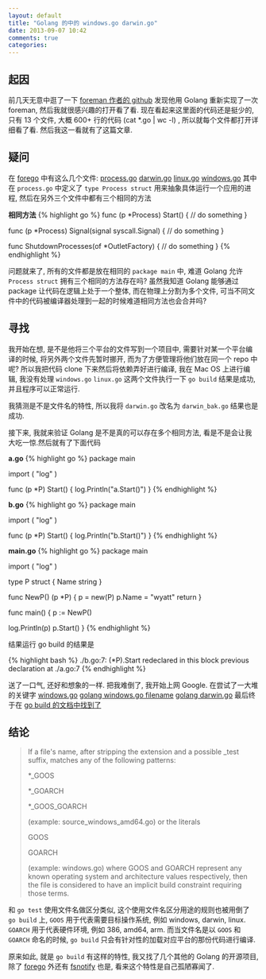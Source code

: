 ```yaml
---
layout: default
title: "Golang 的中的 windows.go darwin.go"
date: 2013-09-07 10:42
comments: true
categories: 
---
```

## 起因
前几天无意中逛了一下 [foreman 作者的 github](https://github.com/ddollar?tab=repositories) 发现他用 Golang 重新实现了一次 foreman, 然后我就很感兴趣的打开看了看. 现在看起来这里面的代码还是挺少的, 只有 13 个文件, 大概 600+ 行的代码 (cat *.go | wc -l) , 所以就每个文件都打开详细看了看. 然后我这一看就有了这篇文章. 

## 疑问
在 [forego](https://github.com/ddollar/forego) 中有这么几个文件: [process.go](https://github.com/ddollar/forego/blob/2cdf2cd7cb9bbd97f6f5591659493c026130c59e/process.go)  [darwin.go](https://github.com/ddollar/forego/blob/2cdf2cd7cb9bbd97f6f5591659493c026130c59e/darwin.go) [linux.go](https://github.com/ddollar/forego/blob/2cdf2cd7cb9bbd97f6f5591659493c026130c59e/linux.go) [windows.go](https://github.com/ddollar/forego/blob/2cdf2cd7cb9bbd97f6f5591659493c026130c59e/windows.go) 其中在 `process.go` 中定义了 `type Process struct` 用来抽象具体运行一个应用的进程, 然后在另外三个文件中都有三个相同的方法

**相同方法**
{% highlight go %}
func (p *Process) Start() {
// do something
}

func (p *Process) Signal(signal syscall.Signal) {
// do something
}

func ShutdownProcesses(of *OutletFactory) {
// do something
}
{% endhighlight %}

问题就来了, 所有的文件都是放在相同的 `package main` 中, 难道 Golang 允许 `Process struct` 拥有三个相同的方法存在吗? 虽然我知道 Golang 能够通过 package 让代码在逻辑上处于一个整体, 而在物理上分割为多个文件, 可当不同文件中的代码被编译器处理到一起的时候难道相同方法也会合并吗?

## 寻找
我开始在想, 是不是他将三个平台的文件写到一个项目中, 需要针对某一个平台编译的时候, 将另外两个文件先暂时挪开, 而为了方便管理将他们放在同一个 repo 中呢? 所以我把代码 clone 下来然后将依赖弄好进行编译, 我在 Mac OS 上进行编辑, 我没有处理 `windows.go` `linux.go` 这两个文件执行一下 `go build` 结果是成功, 并且程序可以正常运行.

我猜测是不是文件名的特性, 所以我将 `darwin.go` 改名为 `darwin_bak.go` 结果也是成功.

接下来, 我就来验证 Golang 是不是真的可以存在多个相同方法, 看是不是会让我大吃一惊.然后就有了下面代码

**a.go**
{% highlight go %}
package main

import (
"log"
)

func (p *P) Start() {
  log.Println("a.Start()")
}
{% endhighlight %}

**b.go**
{% highlight go %}
package main

import (
"log"
)

func (p *P) Start() {
  log.Println("b.Start()")
}
{% endhighlight %}


**main.go**
{% highlight go %}
package main

import (
"log"
)

type  P struct {
  Name string
}

func NewP() (p *P) {
  p = new(P)
  p.Name = "wyatt"
  return
}


func main() {
  p := NewP()

  log.Println(p)
  p.Start()
}
{% endhighlight %}

结果运行 go build 的结果是

{% highlight bash %}
./b.go:7: (*P).Start redeclared in this block
	previous declaration at ./a.go:7
{% endhighlight %}


送了一口气, 还好和想象的一样. 把我难倒了, 我开始上网 Google. 在尝试了一大堆的关键字 [windows.go](https://www.google.com/#hl=en&newwindow=1&q=windows.go&qscrl=1)  [golang windows.go filename](https://www.google.com/#hl=en&newwindow=1&q=golang+windows.go+filename&qscrl=1) [golang darwin.go](https://www.google.com/#hl=en&newwindow=1&q=golang+darwin.go&qscrl=1) 最后终于在 [go build 的文档中找到了](http://golang.org/pkg/go/build/)

## 结论

> If a file's name, after stripping the extension and a possible _test suffix, matches any of the following patterns:
> 
> *_GOOS
> 
> *_GOARCH
> 
> *_GOOS_GOARCH
>
>  (example: source_windows_amd64.go) or the literals
>
> GOOS
> 
> GOARCH
> 
> (example: windows.go) where GOOS and GOARCH represent any known operating system and architecture values respectively, then the file is considered to have an implicit build constraint requiring those terms.
 
和 `go test` 使用文件名做区分类似, 这个使用文件名区分用途的规则也被用倒了 `go build` 上, `GOOS` 用于代表需要目标操作系统, 例如 windows, darwin, linux. `GOARCH` 用于代表硬件环境, 例如 386, amd64, arm. 而当文件名是以 `GOOS` 和 `GOARCH` 命名的时候, `go build` 只会有针对性的加载对应平台的那份代码进行编译.

原来如此, 就是 `go build` 有这样的特性, 我又找了几个其他的 Golang 的开源项目, 除了 [forego](https://github.com/ddollar/forego) 外还有 [fsnotify](https://github.com/howeyc/fsnotify) 也是, 看来这个特性是自己孤陋寡闻了.

